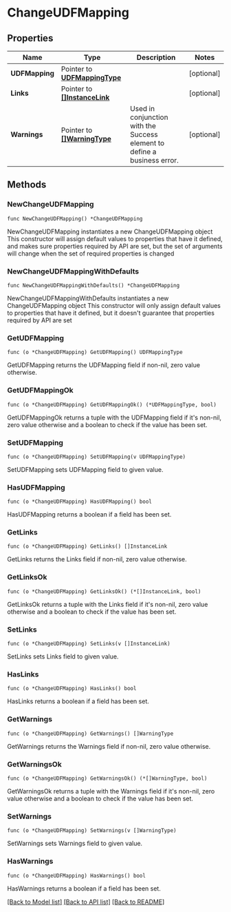# ChangeUDFMapping

## Properties

Name | Type | Description | Notes
------------ | ------------- | ------------- | -------------
**UDFMapping** | Pointer to [**UDFMappingType**](UDFMappingType.md) |  | [optional] 
**Links** | Pointer to [**[]InstanceLink**](InstanceLink.md) |  | [optional] 
**Warnings** | Pointer to [**[]WarningType**](WarningType.md) | Used in conjunction with the Success element to define a business error. | [optional] 

## Methods

### NewChangeUDFMapping

`func NewChangeUDFMapping() *ChangeUDFMapping`

NewChangeUDFMapping instantiates a new ChangeUDFMapping object
This constructor will assign default values to properties that have it defined,
and makes sure properties required by API are set, but the set of arguments
will change when the set of required properties is changed

### NewChangeUDFMappingWithDefaults

`func NewChangeUDFMappingWithDefaults() *ChangeUDFMapping`

NewChangeUDFMappingWithDefaults instantiates a new ChangeUDFMapping object
This constructor will only assign default values to properties that have it defined,
but it doesn't guarantee that properties required by API are set

### GetUDFMapping

`func (o *ChangeUDFMapping) GetUDFMapping() UDFMappingType`

GetUDFMapping returns the UDFMapping field if non-nil, zero value otherwise.

### GetUDFMappingOk

`func (o *ChangeUDFMapping) GetUDFMappingOk() (*UDFMappingType, bool)`

GetUDFMappingOk returns a tuple with the UDFMapping field if it's non-nil, zero value otherwise
and a boolean to check if the value has been set.

### SetUDFMapping

`func (o *ChangeUDFMapping) SetUDFMapping(v UDFMappingType)`

SetUDFMapping sets UDFMapping field to given value.

### HasUDFMapping

`func (o *ChangeUDFMapping) HasUDFMapping() bool`

HasUDFMapping returns a boolean if a field has been set.

### GetLinks

`func (o *ChangeUDFMapping) GetLinks() []InstanceLink`

GetLinks returns the Links field if non-nil, zero value otherwise.

### GetLinksOk

`func (o *ChangeUDFMapping) GetLinksOk() (*[]InstanceLink, bool)`

GetLinksOk returns a tuple with the Links field if it's non-nil, zero value otherwise
and a boolean to check if the value has been set.

### SetLinks

`func (o *ChangeUDFMapping) SetLinks(v []InstanceLink)`

SetLinks sets Links field to given value.

### HasLinks

`func (o *ChangeUDFMapping) HasLinks() bool`

HasLinks returns a boolean if a field has been set.

### GetWarnings

`func (o *ChangeUDFMapping) GetWarnings() []WarningType`

GetWarnings returns the Warnings field if non-nil, zero value otherwise.

### GetWarningsOk

`func (o *ChangeUDFMapping) GetWarningsOk() (*[]WarningType, bool)`

GetWarningsOk returns a tuple with the Warnings field if it's non-nil, zero value otherwise
and a boolean to check if the value has been set.

### SetWarnings

`func (o *ChangeUDFMapping) SetWarnings(v []WarningType)`

SetWarnings sets Warnings field to given value.

### HasWarnings

`func (o *ChangeUDFMapping) HasWarnings() bool`

HasWarnings returns a boolean if a field has been set.


[[Back to Model list]](../README.md#documentation-for-models) [[Back to API list]](../README.md#documentation-for-api-endpoints) [[Back to README]](../README.md)


